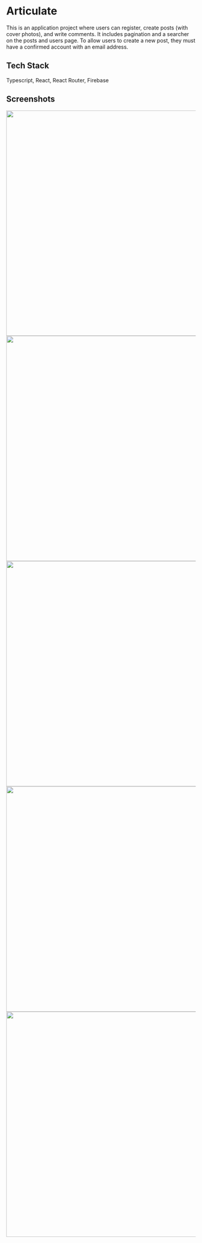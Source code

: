 # Articulate

This is an application project where users can register, create posts (with cover photos), and write comments. It includes pagination and a searcher on the posts and users page. To allow users to create a new post, they must have a confirmed account with an email address.

## Tech Stack
Typescript, React, React Router, Firebase


## Screenshots
<img src="https://user-images.githubusercontent.com/108689716/212650830-fabf7b4a-be0b-464b-b223-ffd6da189459.png" width="600">
<img src="https://user-images.githubusercontent.com/108689716/212650842-2c44598e-884c-4b93-ae3b-6894c7e70abb.png" width="600">
<img src="https://user-images.githubusercontent.com/108689716/212651556-0d19e6b8-75c5-4611-9a75-7bfabc707c07.png" width="600">
<img src="https://user-images.githubusercontent.com/108689716/212650836-842eb1e1-0240-4dfd-9e14-65819e6b9f5a.png" width="600">
<img src="https://user-images.githubusercontent.com/108689716/212650822-7d4cf764-de2a-4aec-8027-56b2c20deb52.png" width="600">


